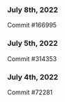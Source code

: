 ### July 8th, 2022

Commit #166995

### July 5th, 2022

Commit #314353


### July 4th, 2022

Commit #72281
